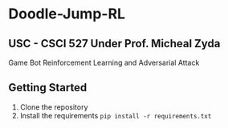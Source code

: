 # Doodle-Jump-RL
## **USC - CSCI 527** Under Prof. Micheal Zyda
Game Bot Reinforcement Learning and Adversarial Attack 

## Getting Started
1. Clone the repository
2. Install the requirements `pip install -r requirements.txt`
